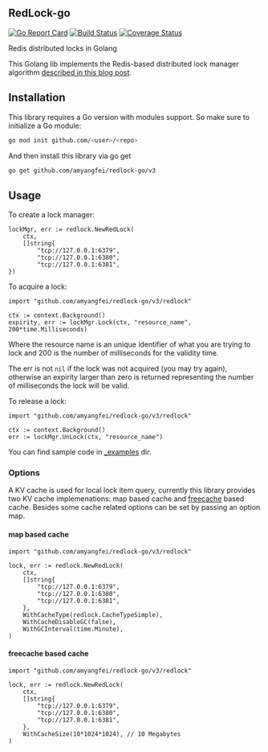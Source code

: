 ## RedLock-go

[![Go Report Card](https://goreportcard.com/badge/github.com/amyangfei/redlock-go)](https://goreportcard.com/report/github.com/amyangfei/redlock-go)
[![Build Status](https://travis-ci.org/amyangfei/redlock-go.svg?branch=master)](https://travis-ci.org/amyangfei/redlock-go)
[![Coverage Status](https://coveralls.io/repos/github/amyangfei/redlock-go/badge.svg?branch=master)](https://coveralls.io/github/amyangfei/redlock-go?branch=master)

Redis distributed locks in Golang

This Golang lib implements the Redis-based distributed lock manager algorithm [described in this blog post](http://antirez.com/news/77).

## Installation

This library requires a Go version with modules support. So make sure to initialize a Go module:

```bash
go mod init github.com/<user>/<repo>
```

And then install this library via go get

```bash
go get github.com/amyangfei/redlock-go/v3
```

## Usage

To create a lock manager:

```golang
lockMgr, err := redlock.NewRedLock(
    ctx,
    []string{
        "tcp://127.0.0.1:6379",
        "tcp://127.0.0.1:6380",
        "tcp://127.0.0.1:6381",
})
```

To acquire a lock:

```golang
import "github.com/amyangfei/redlock-go/v3/redlock"

ctx := context.Background()
expirity, err := lockMgr.Lock(ctx, "resource_name", 200*time.Milliseconds)
```

Where the resource name is an unique identifier of what you are trying to lock and 200 is the number of milliseconds for the validity time.

The err is not `nil` if the lock was not acquired (you may try again),
otherwise an expirity larger than zero is returned representing the number of milliseconds the lock will be valid.

To release a lock:

```golang
import "github.com/amyangfei/redlock-go/v3/redlock"

ctx := context.Background()
err := lockMgr.UnLock(ctx, "resource_name")
```

You can find sample code in [_examples](./_examples) dir.

### Options

A KV cache is used for local lock item query, currently this library provides two KV cache implemenations: map based cache and [freecache](https://github.com/coocood/freecache) based cache. Besides some cache related options can be set by passing an option map.

#### map based cache

```golang
import "github.com/amyangfei/redlock-go/v3/redlock"

lock, err := redlock.NewRedLock(
    ctx,
    []string{
        "tcp://127.0.0.1:6379",
        "tcp://127.0.0.1:6380",
        "tcp://127.0.0.1:6381",
    },
    WithCacheType(redlock.CacheTypeSimple),
    WithCacheDisableGC(false),
    WithGCInterval(time.Minute),
)
```

#### freecache based cache

```golang
import "github.com/amyangfei/redlock-go/v3/redlock"

lock, err := redlock.NewRedLock(
    ctx,
    []string{
        "tcp://127.0.0.1:6379",
        "tcp://127.0.0.1:6380",
        "tcp://127.0.0.1:6381",
    },
    WithCacheSize(10*1024*1024), // 10 Megabytes
)
```
